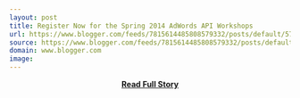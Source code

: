 ```yaml
---
layout: post
title: Register Now for the Spring 2014 AdWords API Workshops
url: https://www.blogger.com/feeds/7815614485808579332/posts/default/5719526464515992737
source: https://www.blogger.com/feeds/7815614485808579332/posts/default/5719526464515992737
domain: www.blogger.com
image: 
---
```


<p></p>
<center><p><a href="https://www.blogger.com/feeds/7815614485808579332/posts/default/5719526464515992737" style='padding:25px; font-sze:18px; font-weight: bold;'>Read Full Story</a></p></center>
